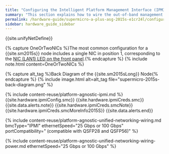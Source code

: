 ```yaml
---
title: "Configuring the Intelligent Platform Management Interface (IPMI) and Wiring Your Supermicro A+ ASG-2015S-E1CR24L Nodes"
summary: "This section explains how to wire the out-of-band management (IPMI) port, 25 Gbps or 100 Gbps ports, and power on Supermicro 2015S nodes."
permalink: /hardware-guide/supermicro-a-plus-asg-2015s-e1cr24l/configuring-ipmi-wiring-nodes.html
sidebar: hardware_guide_sidebar
---
```


{{site.unifyNetDefine}}

{% capture OneOrTwoNICs %}The most common configuration for a {{site.sm2015s}} node includes a single NIC in position 1, corresponding to the <a href="getting-started.html">NIC (LAN1) LED on the front panel</a>.{% endcapture %}
{% include note.html content=OneOrTwoNICs %}

{% capture alt_tag %}Back Diagram of the {{site.sm2015sLong}} Node{% endcapture %}
{% include image.html alt=alt_tag file="supermicro-2015s-back-diagram.png" %}

{% include content-reuse/platform-agnostic-ipmi.md %}
{{site.hardware.ipmiConfig.smc}}
{{site.hardware.ipmiCreds.smc}}
{{site.data.alerts.note}}
{{site.hardware.ipmiCreds.smcNote}} {{site.hardware.ipmiCreds.smcMoreInfo2015S}}
{{site.data.alerts.end}}

{% include content-reuse/platform-agnostic-unified-networking-wiring.md bmcType="IPMI" ethernetSpeed="25 Gbps or 100 Gbps" portCompatibility=" (compatible with QSFP28 and QSFP56)" %}

{% include content-reuse/platform-agnostic-unified-networking-wiring-power.md ethernetSpeed="25 Gbps or 100 Gbps" %}
